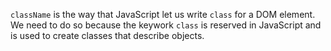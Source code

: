 `className` is the way that JavaScript let us write `class` for a DOM element. We need to do so because the keywork `class` is reserved in JavaScript and is used to create classes that describe objects.